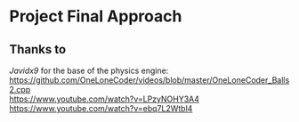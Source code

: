 ﻿# Project Final Approach

## Thanks to
_Javidx9_ for the base of the physics engine:  
https://github.com/OneLoneCoder/videos/blob/master/OneLoneCoder_Balls2.cpp  
https://www.youtube.com/watch?v=LPzyNOHY3A4  
https://www.youtube.com/watch?v=ebq7L2Wtbl4  
